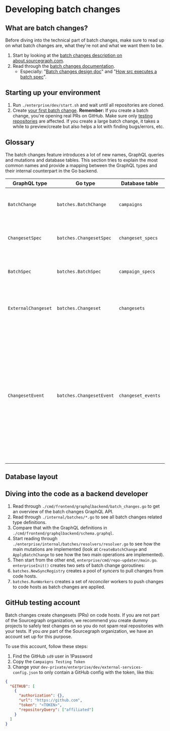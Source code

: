 # Developing batch changes

## What are batch changes?

Before diving into the technical part of batch changes, make sure to read up on what batch changes are, what they're not and what we want them to be.

1. Start by looking at the [batch changes description on about.sourcegraph.com](https://about.sourcegraph.com).
1. Read through the [batch changes documentation](../../../batch_changes/index.md).
	- Especially: "[Batch changes design doc](../../../batch_changes/explanations/batch_changes_design.md)" and "[How src executes a batch spec](../../../batch_changes/explanations/how_src_executes_a_batch_spec.md)".

## Starting up your environment

1. Run `./enterprise/dev/start.sh` and wait until all repositories are cloned.
1. Create [your first batch change](../../../batch_changes/quickstart.md). **Remember:** If you create a batch change, you're opening real PRs on GitHub. Make sure only [testing repositories](#github-testing-account) are affected. If you create a large batch change, it takes a while to preview/create but also helps a lot with finding bugs/errors, etc.

## Glossary

The batch changes feature introduces a lot of new names, GraphQL queries and mutations and database tables. This section tries to explain the most common names and provide a mapping between the GraphQL types and their internal counterpart in the Go backend.

<!-- depends-on-source: ~/internal/batches/batch_change.go, ~/internal/batches/batch_spec.go, etc -->

| GraphQL type        | Go type              | Database table     | Description |
| ------------------- | -------------------- | -------------------| ----------- |
| `BatchChange`       | `batches.BatchChange`    | `campaigns`        | A batch change is a collection of changesets. The central entity. |
| `ChangesetSpec`     | `batches.ChangesetSpec`  | `changeset_specs`  | A changeset spec describes the desired state of a changeset. |
| `BatchSpec`         | `batches.BatchSpec`      | `campaign_specs`   | A batch spec describes the desired state of a batch change. |
| `ExternalChangeset` | `batches.Changeset`      | `changesets`       | Changeset is the unified name for pull requests/merge requests/etc. on code hosts.        |
| `ChangesetEvent`    | `batches.ChangesetEvent` | `changeset_events` | A changeset event is an event on a code host, e.g. a comment or a review on a pull request on GitHub. They are created by syncing the changesets from the code host on a regular basis and by accepting webhook events and turning them into changeset events. |

## Database layout

<!-- TODO(mrnugget): Outdated
<!-- <object data="/dev/background-information/batch_changes/batch_changes_database_layout.svg" type="image/svg+xml" style="width:100%; max-width: 800px"> -->
<!-- </object> -->
<!--  -->
<!-- (To re-generate the diagram from the `batch_changes_database_layout.dot` file with Graphviz, run: `dot -Tsvg -o batch_changes_database_layout.svg batch_changes_database_layout.dot`.) -->

## Diving into the code as a backend developer

1. Read through `./cmd/frontend/graphqlbackend/batch_changes.go` to get an overview of the batch changes GraphQL API.
1. Read through `./internal/batches/*.go` to see all batch changes related type definitions.
1. Compare that with the GraphQL definitions in `./cmd/frontend/graphqlbackend/schema.graphql`.
1. Start reading through `./enterprise/internal/batches/resolvers/resolver.go` to see how the main mutations are implemented (look at `CreateBatchChange` and `ApplyBatchChange` to see how the two main operations are implemented).
1. Then start from the other end, `enterprise/cmd/repo-updater/main.go`. `enterpriseInit()` creates two sets of batch change goroutines:
  1. `batches.NewSyncRegistry` creates a pool of _syncers_ to pull changes from code hosts.
  2. `batches.RunWorkers` creates a set of _reconciler_ workers to push changes to code hosts as batch changes are applied.

## GitHub testing account

Batch changes create changesets (PRs) on code hosts. If you are not part of the Sourcegraph organization, we recommend you create dummy projects to safely test changes on so you do not spam real repositories with your tests. If you _are_ part of the Sourcegraph organization, we have an account set up for this purpose.

To use this account, follow these steps:

1. Find the GitHub `sd9` user in 1Password
2. Copy the `Campaigns Testing Token`
3. Change your `dev-private/enterprise/dev/external-services-config.json` to only contain a GitHub config with the token, like this:

```json
{
  "GITHUB": [
    {
      "authorization": {},
      "url": "https://github.com",
      "token": "<TOKEN>",
      "repositoryQuery": ["affiliated"]
    }
  ]
}
```
